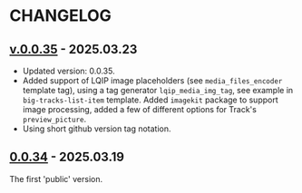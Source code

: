 <!--
 @since 2025.03.19
 @changed 2025.03.23, 09:20
-->

# CHANGELOG

## [v.0.0.35](https://github.com/lilliputten/march-tales-flutter-app/releases/tag/v.0.0.35) - 2025.03.23

- Updated version: 0.0.35.
- Added support of LQIP image placeholders (see `media_files_encoder` template tag), using a tag generator `lqip_media_img_tag`, see example in `big-tracks-list-item` template. Added `imagekit` package to support image processing, added a few of different options for Track's `preview_picture`.
- Using short github version tag notation.

## [0.0.34](https://github.com/lilliputten/march-tales-flutter-app/releases/tag/march-tales-app-v.0.0.34) - 2025.03.19

The first 'public' version.
